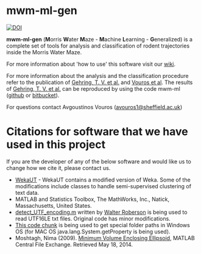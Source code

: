 # mwm-ml-gen

[![DOI](https://zenodo.org/badge/DOI/10.5281/zenodo.1117837.svg)](https://doi.org/10.5281/zenodo.1117837)

**mwm-ml-gen** (**M**orris **W**ater **M**aze - **M**achine **L**earning - **G**eneralized) is a complete set of tools for analysis and classification of rodent trajectories inside the Morris Water Maze. 

For more information about 'how to use' this software visit our [wiki](https://github.com/RodentDataAnalytics/mwm-ml-gen/wiki).

For more information about the analysis and the classification procedure refer to the publication of [Gehring, T. V. et al.](http://www.nature.com/articles/srep14562) and [Vouros et al](https://arxiv.org/abs/1711.07446). The results of [Gehring, T. V. et al.](http://www.nature.com/articles/srep1456) can be reproduced by using the code mwm-ml ([github](https://github.com/RodentDataAnalytics/mwm-ml) or [bitbucket](https://bitbucket.org/tiagogehring/mwm_trajectories)).

For questions contact Avgoustinos Vouros (avouros1@sheffield.ac.uk)

# Citations for software that we have used in this project

If you are the developer of any of the below software and would like us to change how we cite it, please contact us.

* [WekaUT](http://www.cs.utexas.edu/users/ml/risc/code/) - WekaUT contains a modified version of Weka. Some of the modifications include classes to handle semi-supervised clustering of text data.
* MATLAB and Statistics Toolbox, The MathWorks, Inc., Natick, Massachusetts, United States.
* [detect_UTF_encoding.m](https://uk.mathworks.com/matlabcentral/answers/uploaded_files/45445/detect_UTF_encoding.m) written by [Walter Roberson](https://uk.mathworks.com/matlabcentral/profile/authors/434782-walter-roberson) is being used to read UTF16LE txt files. Original code has minor modifications.
* [This code chunk](https://uk.mathworks.com/help/matlab/matlab_external/read-special-system-folder-path.html) is being used to get special folder paths in Windows OS (for MAC OS java.lang.System.getProperty is being used).
* Moshtagh, Nima (2009). [Minimum Volume Enclosing Ellipsoid](https://uk.mathworks.com/matlabcentral/fileexchange/9542-minimum-volume-enclosing-ellipsoid), MATLAB Central File Exchange. Retrieved May 18, 2014.
